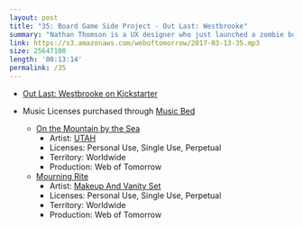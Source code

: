 ```yaml
---
layout: post
title: "35: Board Game Side Project - Out Last: Westbrooke"
summary: "Nathan Thomson is a UX designer who just launched a zombie board game on Kickstarter. But it wasn't easy. He and his co-designer went through a 2 year process and a lot of hard work to get to where they are today."
link: https://s3.amazonaws.com/weboftomorrow/2017-03-13-35.mp3
size: 25647108
length: '00:13:14'
permalink: /35
---
```


- [Out Last: Westbrooke on Kickstarter](https://www.kickstarter.com/projects/psychocat/out-last-westbrooke)

- Music Licenses purchased through [Music Bed](https://www.musicbed.com/)
    - [On the Mountain by the Sea](https://www.musicbed.com/songs/on-the-mountain-by-the-sea/24242)
        - Artist: [UTAH](https://www.musicbed.com/artists/utah/43429)
        - Licenses: Personal Use, Single Use, Perpetual
        - Territory: Worldwide
        - Production: Web of Tomorrow
    - [Mourning Rite](https://www.musicbed.com/songs/mourning-rite/24929)
        - Artist: [Makeup And Vanity Set](https://www.musicbed.com/artists/makeup-and-vanity-set/43288)
        - Licenses: Personal Use, Single Use, Perpetual
        - Territory: Worldwide
        - Production: Web of Tomorrow
